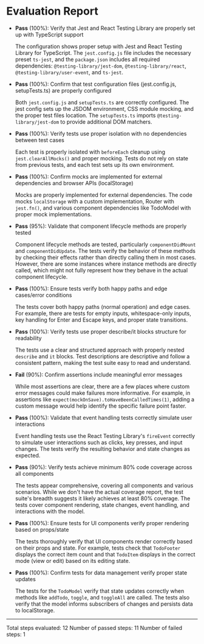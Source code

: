 # Evaluation Report

- **Pass** (100%): Verify that Jest and React Testing Library are properly set up with TypeScript support
  
  The configuration shows proper setup with Jest and React Testing Library for TypeScript. The `jest.config.js` file includes the necessary preset `ts-jest`, and the `package.json` includes all required dependencies: `@testing-library/jest-dom`, `@testing-library/react`, `@testing-library/user-event`, and `ts-jest`.

- **Pass** (100%): Confirm that test configuration files (jest.config.js, setupTests.ts) are properly configured
  
  Both `jest.config.js` and `setupTests.ts` are correctly configured. The jest config sets up the JSDOM environment, CSS module mocking, and the proper test files location. The `setupTests.ts` imports `@testing-library/jest-dom` to provide additional DOM matchers.

- **Pass** (100%): Verify tests use proper isolation with no dependencies between test cases
  
  Each test is properly isolated with `beforeEach` cleanup using `jest.clearAllMocks()` and proper mocking. Tests do not rely on state from previous tests, and each test sets up its own environment.

- **Pass** (100%): Confirm mocks are implemented for external dependencies and browser APIs (localStorage)
  
  Mocks are properly implemented for external dependencies. The code mocks `localStorage` with a custom implementation, Router with `jest.fn()`, and various component dependencies like TodoModel with proper mock implementations.

- **Pass** (95%): Validate that component lifecycle methods are properly tested
  
  Component lifecycle methods are tested, particularly `componentDidMount` and `componentDidUpdate`. The tests verify the behavior of these methods by checking their effects rather than directly calling them in most cases. However, there are some instances where instance methods are directly called, which might not fully represent how they behave in the actual component lifecycle.

- **Pass** (100%): Ensure tests verify both happy paths and edge cases/error conditions
  
  The tests cover both happy paths (normal operation) and edge cases. For example, there are tests for empty inputs, whitespace-only inputs, key handling for Enter and Escape keys, and proper state transitions.

- **Pass** (100%): Verify tests use proper describe/it blocks structure for readability
  
  The tests use a clear and structured approach with properly nested `describe` and `it` blocks. Test descriptions are descriptive and follow a consistent pattern, making the test suite easy to read and understand.

- **Fail** (90%): Confirm assertions include meaningful error messages
  
  While most assertions are clear, there are a few places where custom error messages could make failures more informative. For example, in assertions like `expect(mockOnSave).toHaveBeenCalledTimes(1)`, adding a custom message would help identify the specific failure point faster.

- **Pass** (100%): Validate that event handling tests correctly simulate user interactions
  
  Event handling tests use the React Testing Library's `fireEvent` correctly to simulate user interactions such as clicks, key presses, and input changes. The tests verify the resulting behavior and state changes as expected.

- **Pass** (90%): Verify tests achieve minimum 80% code coverage across all components
  
  The tests appear comprehensive, covering all components and various scenarios. While we don't have the actual coverage report, the test suite's breadth suggests it likely achieves at least 80% coverage. The tests cover component rendering, state changes, event handling, and interactions with the model.

- **Pass** (100%): Ensure tests for UI components verify proper rendering based on props/state
  
  The tests thoroughly verify that UI components render correctly based on their props and state. For example, tests check that `TodoFooter` displays the correct item count and that `TodoItem` displays in the correct mode (view or edit) based on its editing state.

- **Pass** (100%): Confirm tests for data management verify proper state updates
  
  The tests for the `TodoModel` verify that state updates correctly when methods like `addTodo`, `toggle`, and `toggleAll` are called. The tests also verify that the model informs subscribers of changes and persists data to localStorage.

---

Total steps evaluated: 12
Number of passed steps: 11
Number of failed steps: 1